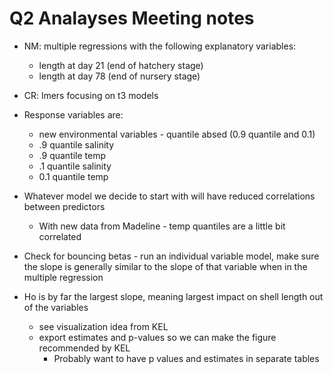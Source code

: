 # Q2 Analayses Meeting notes
- NM: multiple regressions with the following explanatory variables:
  - length at day 21 (end of hatchery stage)
  - length at day 78 (end of nursery stage)
- CR: lmers focusing on t3 models
- Response variables are:
  - new environmental variables - quantile absed (0.9 quantile and 0.1)
  - .9 quantile salinity
  - .9 quantile temp
  - .1 quantile salinity
  - 0.1 quantile temp
 
- Whatever model we decide to start with will have reduced correlations between predictors
  - With new data from Madeline - temp quantiles are a little bit correlated
- Check for bouncing betas - run an individual variable model, make sure the slope is generally similar to the slope of that variable when in the multiple regression
- Ho is by far the largest slope, meaning largest impact on shell length out of the variables
  - see visualization idea from KEL
  - export estimates and p-values so we can make the figure recommended by KEL
    -   Probably want to have p values and estimates in separate tables
